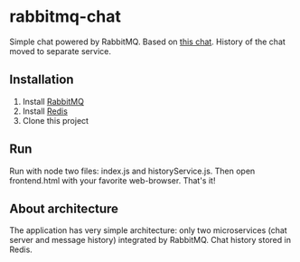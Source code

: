 # rabbitmq-chat
Simple chat powered by RabbitMQ.
Based on [this chat](https://gist.github.com/martinsik/2031681). History of the chat moved to separate service.
## Installation
1. Install [RabbitMQ](https://www.rabbitmq.com/download.html)
2. Install [Redis](https://redis.io/download)
3. Clone this project
## Run
Run with node two files: index.js and historyService.js. Then open frontend.html with your favorite web-browser. That's it!
## About architecture
The application has very simple architecture: only two microservices (chat server and message history) integrated by RabbitMQ. Chat history stored in Redis.

